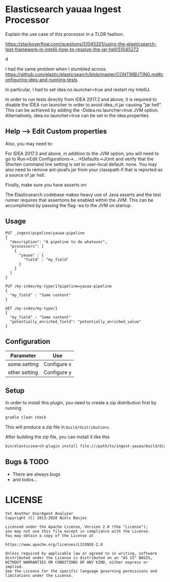 # Elasticsearch yauaa Ingest Processor

Explain the use case of this processor in a TLDR fashion.

https://stackoverflow.com/questions/51045201/using-the-elasticsearch-test-framework-in-intellij-how-to-resolve-the-jar-hell/51045272

4

I had the same problem when I stumbled across: https://github.com/elastic/elasticsearch/blob/master/CONTRIBUTING.md#configuring-ides-and-running-tests

In particular, I had to set idea.no.launcher=true and restart my IntelliJ.

In order to run tests directly from IDEA 2017.2 and above, it is required to disable the IDEA run launcher in order to avoid idea_rt.jar causing "jar hell". This can be achieved by adding the -Didea.no.launcher=true JVM option. Alternatively, idea.no.launcher=true can be set in the idea.properties


## Help --> Edit Custom properties

Also, you may need to:

For IDEA 2017.3 and above, in addition to the JVM option, you will need to go to Run->Edit Configurations->...->Defaults->JUnit and verify that the Shorten command line setting is set to user-local default: none. You may also need to remove ant-javafx.jar from your classpath if that is reported as a source of jar hell.

Finally, make sure you have asserts on:

The Elasticsearch codebase makes heavy use of Java asserts and the test runner requires that assertions be enabled within the JVM. This can be accomplished by passing the flag -ea to the JVM on startup.




## Usage


```
PUT _ingest/pipeline/yauaa-pipeline
{
  "description": "A pipeline to do whatever",
  "processors": [
    {
      "yauaa" : {
        "field" : "my_field"
      }
    }
  ]
}

PUT /my-index/my-type/1?pipeline=yauaa-pipeline
{
  "my_field" : "Some content"
}

GET /my-index/my-type/1
{
  "my_field" : "Some content"
  "potentially_enriched_field": "potentially_enriched_value"
}
```

## Configuration

| Parameter | Use |
| --- | --- |
| some.setting   | Configure x |
| other.setting  | Configure y |

## Setup

In order to install this plugin, you need to create a zip distribution first by running

```bash
gradle clean check
```

This will produce a zip file in `build/distributions`.

After building the zip file, you can install it like this

```bash
bin/elasticsearch-plugin install file:///path/to/ingest-yauaa/build/distribution/ingest-yauaa-0.0.1-SNAPSHOT.zip
```

## Bugs & TODO

* There are always bugs
* and todos...


# LICENSE

    Yet Another UserAgent Analyzer
    Copyright (C) 2013-2020 Niels Basjes

    Licensed under the Apache License, Version 2.0 (the "License");
    you may not use this file except in compliance with the License.
    You may obtain a copy of the License at

    https://www.apache.org/licenses/LICENSE-2.0

    Unless required by applicable law or agreed to in writing, software
    distributed under the License is distributed on an "AS IS" BASIS,
    WITHOUT WARRANTIES OR CONDITIONS OF ANY KIND, either express or implied.
    See the License for the specific language governing permissions and
    limitations under the License.

